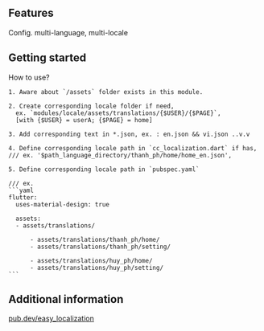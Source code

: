 ## Features
Config. multi-language, multi-locale

## Getting started
How to use?

    1. Aware about `/assets` folder exists in this module.

    2. Create corresponding locale folder if need, 
      ex. `modules/locale/assets/translations/{$USER}/{$PAGE}`,
      [with {$USER} = userA; {$PAGE} = home]
    
    3. Add corresponding text in *.json, ex. : en.json && vi.json ..v.v
    
    4. Define corresponding locale path in `cc_localization.dart` if has,
    /// ex. '$path_language_directory/thanh_ph/home/home_en.json',
    
    5. Define corresponding locale path in `pubspec.yaml`
    
    /// ex.
    ```yaml
    flutter:
      uses-material-design: true
      
      assets:
      - assets/translations/
      
          - assets/translations/thanh_ph/home/
          - assets/translations/thanh_ph/setting/
      
          - assets/translations/huy_ph/home/
          - assets/translations/huy_ph/setting/
    ```

## Additional information
[pub.dev/easy_localization](https://pub.dev/packages/easy_localization)